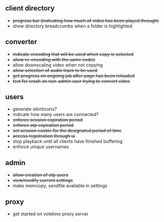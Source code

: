 ## client directory
* ~~progress bar (indicating how much of video has been played through)~~
* show directory breadcrumbs when a folder is highlighted

## converter
* ~~indicate encoding that will be used when copy is selected~~
* ~~allow re-encoding with the same codec~~
* allow downscaling video when not copying
* ~~allow selection of audio track to be used~~
* ~~get progress on ongoing job after page has been reloaded~~
* ~~test for crash on non-admin user trying to convert video~~

## users
* generate *identicons?*
* indicate how many users are connected?
* ~~enforce session expiration period~~
* ~~enforce otp expiration period~~
* ~~set session cookie for the designated period of time~~
* ~~access registration through ui~~
* stop playback until all clients have finished buffering
* enforce unique usernames

## admin
* ~~allow creation of otp users~~
* ~~view/modify current settings~~
* make memcopy, sendfile available in settings

## proxy
* get started on volekino proxy server
